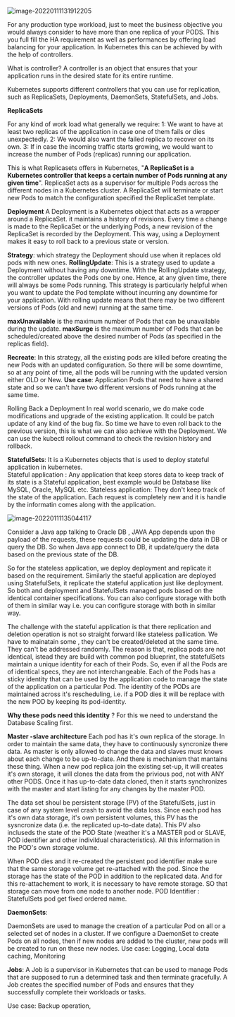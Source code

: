 ![image-20220111131912205](C:\Users\rahchaub\AppData\Roaming\Typora\typora-user-images\image-20220111131912205.png)

For any production type workload, just to meet the business objective  you would always consider to have more than one replica of your PODS. This you full fill the HA requirement as well as performances by offering load balancing for your application. In Kubernetes this can be achieved by with the help of controllers.

What is controller?
A controller is an object that ensures that your application runs in the desired state for its entire runtime.

Kubernetes supports different controllers that you can use for replication, such as ReplicaSets, Deployments, DaemonSets, StatefulSets, and Jobs. 

**ReplicaSets**

For any kind of work load what generally we require:
1: We want to have at least two replicas of the application in case one of them fails or dies unexpectedly. 
2: We would also want the failed replica to recover on its own. 
3: If in case the incoming traffic starts growing, we would want to increase the number of Pods (replicas) running our application.

This is what Replicasets offers in Kubernetes, "**A ReplicaSet is a Kubernetes controller that keeps a certain number of Pods running at any given time**". ReplicaSet acts as a supervisor for multiple Pods across the different nodes in a Kubernetes cluster. A ReplicaSet will terminate or start new Pods to match the configuration specified   the ReplicaSet template.

**Deployment**
A Deployment is a Kubernetes object that acts as a wrapper around a ReplicaSet. it maintains a history of revisions. Every time a change is made to the ReplicaSet or the underlying Pods, a new revision of the ReplicaSet is recorded by the Deployment.  This way, using a Deployment makes it easy to roll back to a previous state or version.

**Strategy**: which strategy the Deployment should use when it replaces old pods with new ones.
**RollingUpdate**: This is a strategy used to update a Deployment without having any downtime. With the RollingUpdate strategy, the controller updates the Pods one by one.
Hence, at any given time, there will always be some Pods running. This strategy is particularly helpful when you want to update the Pod template without incurring any downtime for your application. With rolling update means that there may be two different versions of Pods (old and new) running at the same time.

**maxUnavailable** is the maximum number of Pods that can be unavailable during the update.
**maxSurge** is the maximum number of Pods that can be scheduled/created above the desired number of Pods (as specified in the replicas field).

**Recreate**: In this strategy, all the existing pods are killed before creating the new Pods with an updated configuration. So there will be some downtime, so at any point of time, all the pods will be running with the updated version either OLD or New.
**Use case**: Application Pods that need to have a shared state and so we can't have two different versions of Pods running at the same time.

Rolling Back a Deployment
In real world scenario, we do make code modifications and upgrade of the existing application. It could be patch update of any kind of the bug fix. So time we have to even roll back to the previous version, this is what we can also achieve with the Deployment. We can use the kubectl rollout command to check the revision history and rollback.

**StatefulSets**: It is a Kubernetes objects that is used to deploy stateful application in kubernetes.  
Stateful application : Any application that keep stores data to keep track of its state is a Stateful application, best example would be Database like MySQL, Oracle, MySQL etc.
Stateless application: They don't keep track of the state of the application. Each request is completely new and it is handle by the informatin comes along with the application.

![image-20220111135044117](C:\Users\rahchaub\AppData\Roaming\Typora\typora-user-images\image-20220111135044117.png)



Consider a Java app  talking to Oracle DB , JAVA App depends upon the payload of the requests, these requests could be updating the  data in DB or query the DB. So when Java app connect to DB, it update/query the data based on the previous state of the DB. 

So for the stateless application, we deploy deployment and replicate it based on the requirement. Similarly the staeful application are deployed using StatefulSets, it replicate the stateful application just like deployment. So both and deployment and StatefulSets managed pods based on the identical container specifications. You can also configure storage with both of them in similar way i.e. you can configure storage with both in similar way.

The challenge with the stateful application is that there replication and deletion operation is not so straight forward like stateless pallication. We have to mainatain some , they can't be created/deleted at the same time. They can't be addressed  randomly. The reason is that, replica pods are not identical, istead they are build with common pod blueprint, the statefulSets maintain a unique identity for each of their Pods. So, even if all the Pods are of identical specs, they are not interchangeable. Each of the Pods has a sticky identity that can be used by the application code to manage the state of the application on a particular Pod. The identity of the PODs are maintained  across it's rescheduling, i.e. if  a POD dies it will be replace with the new POD by keeping its pod-identity.

**Why these pods need this identity** ?
For this we need to understand the Database Scaling first.

**Master -slave architecture** 
Each pod has it's own replica of the storage. In order to maintain the same data, they have to continuously syncronize there data. As master is only allowed to change the data and slaves must knows about each change to be up-to-date. And there is mechanism that mantains these thing. When a new pod replica join the existing set-up, it will creates it's own storage, it will clones the data from the privious pod, not with ANY other PODS. Once it has up-to-date data cloned, then it starts synchronizes with the master and start listing for any changes by the master POD.

The data set shoul be persistent storage (PV) of the StatefulSets, just in case of any system level crash to avoid the data loss. Since each pod has it's own data storage, it's own persistent volumes, this PV has the sysncronize data (i.e. the replicated up-to-date data). This PV also incluseds the state of the POD State (weather it's a MASTER pod or SLAVE, POD identifier and other indivildual characteristics). All this information in the POD's own storage volume.

When POD dies and it re-created the persistent pod identifier make sure that the same storage volume get re-attached with the pod. Since the storage has the state of the POD in addition to the replicated data. And for this re-attachement to work, it is necessary to have remote storage. SO that storage can move from one node to another node. POD Identifier : StatefulSets pod get fixed ordered name. 

**DaemonSets**:

DaemonSets are used to manage the creation of a particular Pod on all or a selected set of nodes in a cluster.
If we configure a DaemonSet to create Pods on all nodes, then if new nodes are added to the cluster, new pods will be created to run on these new nodes.
Use case: Logging, Local data caching, Monitoring

**Jobs**: 
A Job is a supervisor in Kubernetes that can be used to manage Pods that are supposed to run a determined task and then terminate gracefully.
A Job creates the specified number of Pods and ensures that they successfully complete their workloads or tasks.

Use case: Backup operation, 

